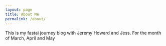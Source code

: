 ```yaml
---
layout: page
title: About Me
permalink: /about/
---
```


This is my fastai journey blog with Jeremy Howard and Jess. For the month of March, April and May

